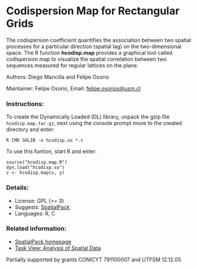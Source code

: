 # Codispersion Map for Rectangular Grids

The codispersion coefficient quantifies the association between two spatial processes for a particular direction (spatial lag) on the two-dimensional space. The R function **hcodisp.map** provides a graphical tool called codispersion map to visualize the spatial correlation between two sequences measured for regular lattices on the plane.

Authors: Diego Mancilla and Felipe Osorio

Maintainer: Felipe Osorio, Email: felipe.osorios@usm.cl

### Instructions: 
To create the Dynamically Loaded (DL) library, unpack the gzip file `hcodisp.map.tar.gz`, next using the console prompt move to the created directory and enter:

```shell
R CMD SHLIB -o hcodisp.so *.c
```

To use this funtion, start R and enter:

```shell
source("hcodisp.map.R")
dyn.load("hcodisp.so")
z <- hcodisp.map(x, y)
```

### Details:
* License: GPL (>= 3)
* Suggests: [SpatialPack](https://cran.r-project.org/package=SpatialPack)
* Languages:	R, C

### Related information:
* [SpatialPack homepage](http://spatialpack.mat.utfsm.cl/)
* [Task View: Analysis of Spatial Data](http://cran.r-project.org/web/views/Spatial.html)

Partially supported by grants CONICYT 791100007 and UTFSM 12.12.05

